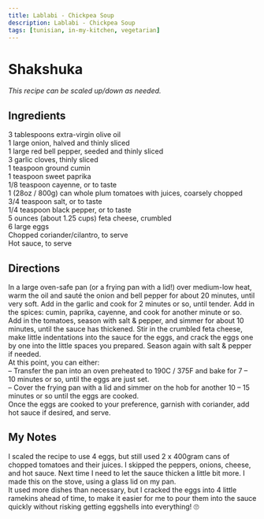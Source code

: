 ```yaml
---
title: Lablabi - Chickpea Soup
description: Lablabi - Chickpea Soup
tags: [tunisian, in-my-kitchen, vegetarian]
---
```


# Shakshuka
*This recipe can be scaled up/down as needed.*

## Ingredients
3 tablespoons extra-virgin olive oil  
1 large onion, halved and thinly sliced  
1 large red bell pepper, seeded and thinly sliced  
3 garlic cloves, thinly sliced  
1 teaspoon ground cumin  
1 teaspoon sweet paprika  
1/8 teaspoon cayenne, or to taste  
1 (28oz / 800g) can whole plum tomatoes with juices, coarsely chopped  
3/4 teaspoon salt, or to taste  
1/4 teaspoon black pepper, or to taste  
5 ounces (about 1.25 cups) feta cheese, crumbled  
6 large eggs  
Chopped coriander/cilantro, to serve  
Hot sauce, to serve

## Directions
In a large oven-safe pan (or a frying pan with a lid!) over medium-low heat, warm the oil and sauté the onion and bell pepper for about 20 minutes, until very soft. Add in the garlic and cook for 2 minutes or so, until tender. Add in the spices: cumin, paprika, cayenne, and cook for another minute or so. Add in the tomatoes, season with salt & pepper, and simmer for about 10 minutes, until the sauce has thickened. Stir in the crumbled feta cheese, make little indentations into the sauce for the eggs, and crack the eggs one by one into the little spaces you prepared. Season again with salt & pepper if needed.  
At this point, you can either:  
– Transfer the pan into an oven preheated to 190C / 375F and bake for 7 – 10 minutes or so, until the eggs are just set.  
– Cover the frying pan with a lid and simmer on the hob for another 10 – 15 minutes or so until the eggs are cooked.  
Once the eggs are cooked to your preference, garnish with coriander, add hot sauce if desired, and serve.

## My Notes
I scaled the recipe to use 4 eggs, but still used 2 x 400gram cans of chopped tomatoes and their juices. I  skipped the peppers, onions, cheese, and hot sauce. Next time I need to let the sauce thicken a little bit more. I made this on the stove, using a glass lid on my pan.  
It used more dishes than necessary, but I cracked the eggs into 4 little ramekins ahead of time, to make it easier for me to pour them into the sauce quickly without risking getting eggshells into everything! 🙄